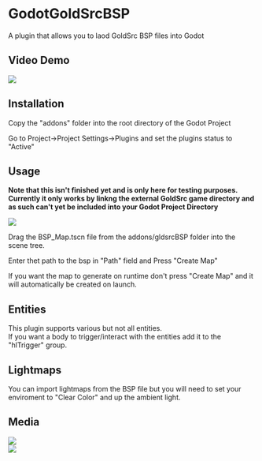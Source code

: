# GodotGoldSrcBSP

A plugin that allows you to laod GoldSrc BSP files into Godot

## Video Demo
[![](https://i.imgur.com/UbihCVB.png)](https://www.youtube.com/watch?v=-gloaTbZxmU)
 
## Installation
Copy the "addons" folder into the root directory of the Godot Project  
 
Go to Project->Project Settings->Plugins and set the plugins status to "Active"  
  
## Usage  

**Note that this isn't finished yet and is only here for testing purposes. Currently it only works by linkng the external GoldSrc game directory and as such can't yet be included into your Godot Project Directory**

![](https://i.imgur.com/FINHIjn.png)

Drag the BSP_Map.tscn file from the addons/gldsrcBSP folder into the scene tree.  
  
Enter thet path to the bsp in "Path" field and Press "Create Map"  
  
If you want the map to generate on runtime don't press "Create Map" and it will automatically be created on launch.  
    
## Entities
  
This plugin supports various but not all entities.  
If you want a body to trigger/interact with the entities add it to the "hlTrigger" group.  


## Lightmaps  

You can import lightmaps from the BSP file but you will need to set your enviroment to "Clear Color" and up the ambient light.

## Media 

![](https://i.imgur.com/STAOPjS.jpg)  
![](https://i.imgur.com/UtKyFi5.png)